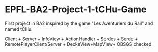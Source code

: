 # EPFL-BA2-Project-1-tCHu-Game
First project in BA2 inspired by the game "Les Aventuriers du Rail" and named tCHu.


Client + Server + InfoView + ActionHandler + Serdes + Serde + RemotePlayerClient/Server + DecksView+MapView+ OBSGS checked